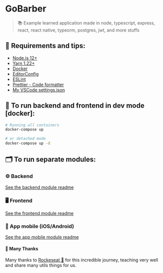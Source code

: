 # GoBarber

> 📚 Example learned application made in node, typescript, express, react, react native, typeorm, postgres, jwt, and more stuffs

## 📌 Requirements and tips:

- [Node.js 12+](https://nodejs.org/en/)
- [Yarn 1.22+](https://yarnpkg.com/)
- [Docker](https://docs.docker.com/docker-for-windows/install/)
- [EditorConfig](https://marketplace.visualstudio.com/items?itemName=EditorConfig.EditorConfig)
- [ESLint](https://marketplace.visualstudio.com/items?itemName=dbaeumer.vscode-eslint)
- [Prettier - Code formatter](https://marketplace.visualstudio.com/items?itemName=esbenp.prettier-vscod)
- [My VSCode settings.json](https://gist.github.com/rafaelpivatto/b4d77ca681941d68ceed6f1c7ca12c3f)

## 🐳 To run backend and frontend in dev mode [docker]:

```bash
# Running all containers
docker-compose up

# or detached mode
docker-compose up -d
```

## 🗂 To run separate modules:

### ⚙️ Backend

[See the backend module readme](https://github.com/rafaelpivatto/gobarber/tree/master/backend#gobarber)

### 🖥 Frontend

[See the frontend module readme](https://github.com/rafaelpivatto/gobarber/tree/master/frontend#gobarber)

### 📱 App mobile (iOS/Android)

[See the app mobile module readme](https://github.com/rafaelpivatto/gobarber/tree/master/appgobarber#gobarber)

#### 🎉 Many Thanks

Many thanks to [Rockeseat 🚀](https://rocketseat.com.br/) for this incredible journey, teaching very well and share many utils things for us.

